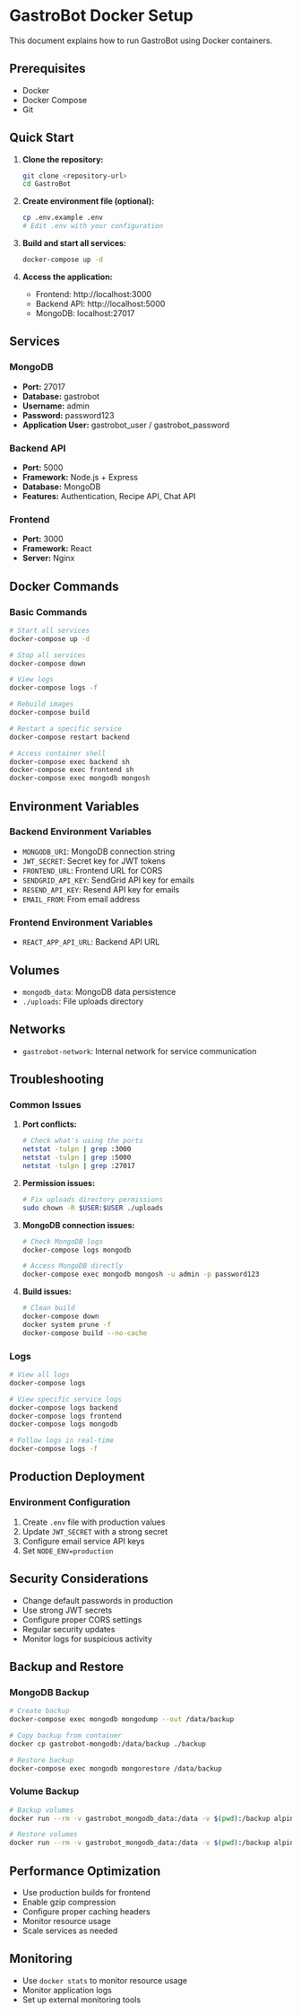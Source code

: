 # GastroBot Docker Setup

This document explains how to run GastroBot using Docker containers.

## Prerequisites

- Docker
- Docker Compose
- Git

## Quick Start

1. **Clone the repository:**
   ```bash
   git clone <repository-url>
   cd GastroBot
   ```

2. **Create environment file (optional):**
   ```bash
   cp .env.example .env
   # Edit .env with your configuration
   ```

3. **Build and start all services:**
   ```bash
   docker-compose up -d
   ```

4. **Access the application:**
   - Frontend: http://localhost:3000
   - Backend API: http://localhost:5000
   - MongoDB: localhost:27017

## Services

### MongoDB
- **Port:** 27017
- **Database:** gastrobot
- **Username:** admin
- **Password:** password123
- **Application User:** gastrobot_user / gastrobot_password

### Backend API
- **Port:** 5000
- **Framework:** Node.js + Express
- **Database:** MongoDB
- **Features:** Authentication, Recipe API, Chat API

### Frontend
- **Port:** 3000
- **Framework:** React
- **Server:** Nginx

## Docker Commands

### Basic Commands
```bash
# Start all services
docker-compose up -d

# Stop all services
docker-compose down

# View logs
docker-compose logs -f

# Rebuild images
docker-compose build

# Restart a specific service
docker-compose restart backend

# Access container shell
docker-compose exec backend sh
docker-compose exec frontend sh
docker-compose exec mongodb mongosh
```

## Environment Variables

### Backend Environment Variables
- `MONGODB_URI`: MongoDB connection string
- `JWT_SECRET`: Secret key for JWT tokens
- `FRONTEND_URL`: Frontend URL for CORS
- `SENDGRID_API_KEY`: SendGrid API key for emails
- `RESEND_API_KEY`: Resend API key for emails
- `EMAIL_FROM`: From email address

### Frontend Environment Variables
- `REACT_APP_API_URL`: Backend API URL

## Volumes

- `mongodb_data`: MongoDB data persistence
- `./uploads`: File uploads directory

## Networks

- `gastrobot-network`: Internal network for service communication

## Troubleshooting

### Common Issues

1. **Port conflicts:**
   ```bash
   # Check what's using the ports
   netstat -tulpn | grep :3000
   netstat -tulpn | grep :5000
   netstat -tulpn | grep :27017
   ```

2. **Permission issues:**
   ```bash
   # Fix uploads directory permissions
   sudo chown -R $USER:$USER ./uploads
   ```

3. **MongoDB connection issues:**
   ```bash
   # Check MongoDB logs
   docker-compose logs mongodb
   
   # Access MongoDB directly
   docker-compose exec mongodb mongosh -u admin -p password123
   ```

4. **Build issues:**
   ```bash
   # Clean build
   docker-compose down
   docker system prune -f
   docker-compose build --no-cache
   ```

### Logs
```bash
# View all logs
docker-compose logs

# View specific service logs
docker-compose logs backend
docker-compose logs frontend
docker-compose logs mongodb

# Follow logs in real-time
docker-compose logs -f
```

## Production Deployment

### Environment Configuration
1. Create `.env` file with production values
2. Update `JWT_SECRET` with a strong secret
3. Configure email service API keys
4. Set `NODE_ENV=production`

## Security Considerations

- Change default passwords in production
- Use strong JWT secrets
- Configure proper CORS settings
- Regular security updates
- Monitor logs for suspicious activity

## Backup and Restore

### MongoDB Backup
```bash
# Create backup
docker-compose exec mongodb mongodump --out /data/backup

# Copy backup from container
docker cp gastrobot-mongodb:/data/backup ./backup

# Restore backup
docker-compose exec mongodb mongorestore /data/backup
```

### Volume Backup
```bash
# Backup volumes
docker run --rm -v gastrobot_mongodb_data:/data -v $(pwd):/backup alpine tar czf /backup/mongodb-backup.tar.gz -C /data .

# Restore volumes
docker run --rm -v gastrobot_mongodb_data:/data -v $(pwd):/backup alpine tar xzf /backup/mongodb-backup.tar.gz -C /data
```

## Performance Optimization

- Use production builds for frontend
- Enable gzip compression
- Configure proper caching headers
- Monitor resource usage
- Scale services as needed

## Monitoring

- Use `docker stats` to monitor resource usage
- Monitor application logs
- Set up external monitoring tools 